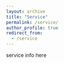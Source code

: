 ```yaml
---
layout: archive
title: "Service"
permalink: /service/
author_profile: true
redirect_from:
  - /service
---
```


service info here

